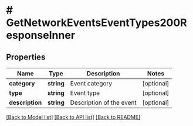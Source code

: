 # # GetNetworkEventsEventTypes200ResponseInner

## Properties

Name | Type | Description | Notes
------------ | ------------- | ------------- | -------------
**category** | **string** | Event category | [optional]
**type** | **string** | Event type | [optional]
**description** | **string** | Description of the event | [optional]

[[Back to Model list]](../../README.md#models) [[Back to API list]](../../README.md#endpoints) [[Back to README]](../../README.md)
